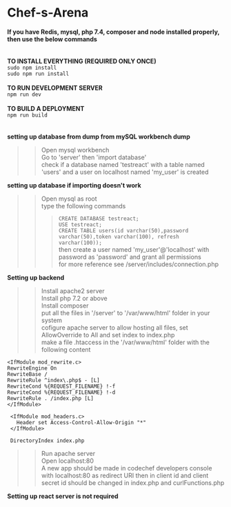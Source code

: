 # Chef-s-Arena
 
<b>If you have Redis, mysql, php 7.4, composer and node installed properly, then use the below commands</b><br><br><br>
<b>TO INSTALL EVERYTHING (REQUIRED ONLY ONCE)</b><br>
```sudo npm install```<br>
```sudo npm run install```
<br>
<br>
<b>TO RUN DEVELOPMENT SERVER</b><br>
```npm run dev```<br>
<br>
<b>TO BUILD A DEPLOYMENT</b><br>
```npm run build```<br><br>
<br>
<b>setting up database from dump from mySQL workbench dump</b><br>
>>Open mysql workbench<br>
>>Go to 'server' then 'import database'<br>
>>check if a database named 'testreact' with a table named 'users' and a user on localhost named 'my_user' is created<br>


<b>setting up database if importing doesn't work</b><br>
>>Open mysql as root<br>
>>type the following commands <br>
>>>```CREATE DATABASE testreact;```<br>
>>>```USE testreact;```<br>
>>>```CREATE TABLE users(id varchar(50),password varchar(50),token varchar(100), refresh varchar(100));```<br>
>>then create a user named 'my_user'@'localhost' with password as 'password' and grant all permissions<br>
>>for more reference see /server/includes/connection.php<br>

<b>Setting up backend</b><br>
>>Install apache2 server<br>
>>Install php 7.2 or above<br>
>>Install composer<br>
>>put all the files in '/server' to '/var/www/html'  folder in your system<br>
>>cofigure apache server to allow hosting all files, set AllowOverride to All and set index to index.php<br>
>>make a file .htaccess in the '/var/www/html' folder with the following content
```
<IfModule mod_rewrite.c>
RewriteEngine On
RewriteBase /
RewriteRule ^index\.php$ - [L]
RewriteCond %{REQUEST_FILENAME} !-f
RewriteCond %{REQUEST_FILENAME} !-d
RewriteRule . /index.php [L]
</IfModule>

 <IfModule mod_headers.c>
   Header set Access-Control-Allow-Origin "*"
 </IfModule>

 DirectoryIndex index.php
```
>>Run apache server<br>
>>Open localhost:80<br>
>>A new app should be made in codechef developers console with localhost:80 as redirect URI then in client id and client secret id should be changed in index.php and curlFunctions.php<br>

<b>Setting up react server is not required</b>




